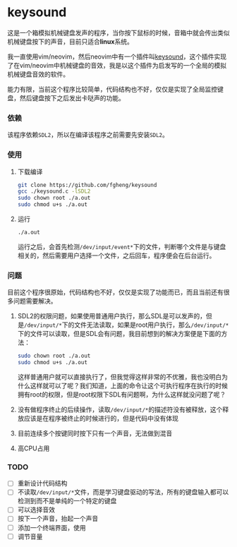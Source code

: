 # keysound

这是一个箱模拟机械键盘发声的程序，当你按下鼠标的时候，音箱中就会传出类似机械键盘按下的声音，目前只适合**linux**系统。

我一直使用vim/neovim，然后neovim中有一个插件叫[keysound](https://github.com/skywind3000/vim-keysound)，这个插件实现了在vim/neovim中机械键盘的音效，我是以这个插件为启发写的一个全局的模拟机械键盘音效的软件。

能力有限，当前这个程序比较简单，代码结构也不好，仅仅是实现了全局监控键盘，然后键盘按下之后发出卡哒声的功能。

### 依赖

该程序依赖`SDL2`，所以在编译该程序之前需要先安装`SDL2`。

### 使用

1. 下载编译

   ```bash
   git clone https://github.com/fgheng/keysound
   gcc ./keysound.c -lSDL2
   sudo chown root ./a.out
   sudo chmod u+s ./a.out
   ```

2. 运行

   ```bash
   ./a.out
   ```

   运行之后，会首先检测`/dev/input/event*`下的文件，判断哪个文件是与键盘相关的，然后需要用户选择一个文件，之后回车，程序便会在后台运行。

### 问题

目前这个程序很原始，代码结构也不好，仅仅是实现了功能而已，而且当前还有很多问题需要解决。

1. SDL2的权限问题，如果使用普通用户执行，那么SDL是可以发声的，但是`/dev/input/*`下的文件无法读取，如果是root用户执行，那么`/dev/input/*`下的文件可以读取，但是SDL会有问题，我目前想到的解决方案便是下面的方法：

   ```bash
   sudo chown root ./a.out
   sudo chmod u+s ./a.out
   ```

   这样普通用户就可以直接执行了，但我觉得这样非常的不优雅，我也没明白为什么这样就可以了呢？我们知道，上面的命令让这个可执行程序在执行的时候拥有root的权限，但是root权限下SDL有问题啊，为什么这样就没问题了呢？

2. 没有做程序终止的后续操作，读取`/dev/input/*`的描述符没有被释放，这个释放应该是在程序被终止的时候进行的，但是代码中没有体现

3. 目前连续多个按键同时按下只有一个声音，无法做到混音

4. 高CPU占用

### TODO

- [ ] 重新设计代码结构
- [ ] 不读取`/dev/input/*`文件，而是学习键盘驱动的写法，所有的键盘输入都可以检测到而不是单纯的一个特定的键盘
- [ ] 可以选择音效
- [ ] 按下一个声音，抬起一个声音
- [ ] 添加一个终端界面，使用
- [ ] 调节音量

